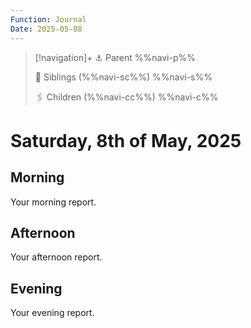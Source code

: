 ```yaml
---
Function: Journal
Date: 2025-05-08
---
```

> [!navigation]+
> ⚓ Parent
> %%navi-p%%
> 
> 🔗 Siblings (%%navi-sc%%)
> %%navi-s%%
> 
> 🖇️ Children (%%navi-cc%%)
> %%navi-c%%

# Saturday, 8th of May, 2025

## Morning

Your morning report.

## Afternoon

Your afternoon report.

## Evening

Your evening report.